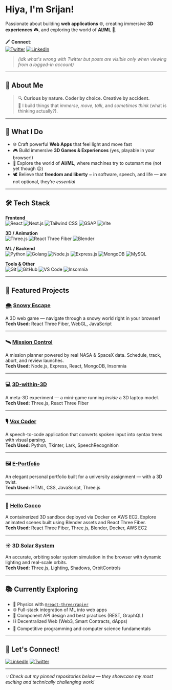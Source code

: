 #  Hiya, I'm Srijan!

Passionate about building **web applications** 🌐, creating immersive **3D experiences** 🎮, and exploring the world of **AI/ML** 🤖.

🖍️ **Connect**:  
[![Twitter](https://img.shields.io/badge/-Twitter-1DA1F2?style=flat&logo=twitter&logoColor=white)](https://x.com/srijancs)
[![LinkedIn](https://img.shields.io/badge/-LinkedIn-0077B5?style=flat&logo=linkedin&logoColor=white)](https://www.linkedin.com/in/srijan-petwal/)

> *(idk what's wrong with Twitter but posts are visible only when viewing from a logged-in account)*

---

## 🧬 About Me

> 🔍 **Curious by nature. Coder by choice. Creative by accident.**  
> 🎯 I build things that *immerse*, *move*, *talk*, and *sometimes think* (what is thinking actually?).

---

## 🧩 What I Do

- 🌐 Craft powerful **Web Apps** that feel light and move fast  
- 🎮 Build immersive **3D Games & Experiences** (yes, playable in your browser!)  
- 🤖 Explore the world of **AI/ML**, where machines try to outsmart me (not yet though 😉)  
- 🕊️ Believe that **freedom and liberty** ~ in software, speech, and life — are not optional, they’re *essential*

---

## 🛠️ Tech Stack

**Frontend**  
![React](https://img.shields.io/badge/-React-61DAFB?style=flat&logo=react&logoColor=white)
![Next.js](https://img.shields.io/badge/-Next.js-000000?style=flat&logo=nextdotjs&logoColor=white)
![Tailwind CSS](https://img.shields.io/badge/-Tailwind-06B6D4?style=flat&logo=tailwindcss&logoColor=white)
![GSAP](https://img.shields.io/badge/-GSAP-88CE02?style=flat&logo=greensock&logoColor=white)
![Vite](https://img.shields.io/badge/-Vite-646CFF?style=flat&logo=vite&logoColor=white)

**3D / Animation**  
![Three.js](https://img.shields.io/badge/-Three.js-000000?style=flat&logo=three.js&logoColor=white)
![React Three Fiber](https://img.shields.io/badge/-React%20Three%20Fiber-000?style=flat)
![Blender](https://img.shields.io/badge/-Blender-F5792A?style=flat&logo=blender&logoColor=white)

**ML / Backend**  
![Python](https://img.shields.io/badge/-Python-3776AB?style=flat&logo=python&logoColor=white)
![Golang](https://img.shields.io/badge/-Go-00ADD8?style=flat&logo=go&logoColor=white)
![Node.js](https://img.shields.io/badge/-Node.js-339933?style=flat&logo=node.js&logoColor=white)
![Express.js](https://img.shields.io/badge/-Express.js-000000?style=flat&logo=express&logoColor=white)
![MongoDB](https://img.shields.io/badge/-MongoDB-47A248?style=flat&logo=mongodb&logoColor=white)
![MySQL](https://img.shields.io/badge/-MySQL-4479A1?style=flat&logo=mysql&logoColor=white)

**Tools & Other**  
![Git](https://img.shields.io/badge/-Git-F05032?style=flat&logo=git&logoColor=white)
![GitHub](https://img.shields.io/badge/-GitHub-181717?style=flat&logo=github&logoColor=white)
![VS Code](https://img.shields.io/badge/-VS%20Code-007ACC?style=flat&logo=visual-studio-code&logoColor=white)
![Insomnia](https://img.shields.io/badge/-Insomnia-4000BF?style=flat&logo=insomnia&logoColor=white)

---

## 🚀 Featured Projects

### 🌨️ [Snowy Escape](https://github.com/Srijan-Petwal/snowy-escape)  
A 3D web game — navigate through a snowy world right in your browser!  
**Tech Used:** React Three Fiber, WebGL, JavaScript  

---

### 🛰️ [Mission Control](https://github.com/Srijan-Petwal/mission-control)  
A mission planner powered by real NASA & SpaceX data. Schedule, track, abort, and review launches.  
**Tech Used:** Node.js, Express, React, MongoDB, Insomnia  

---

### 💻 [3D-within-3D](https://github.com/Srijan-Petwal/3D-within-3D)  
A meta-3D experiment — a mini-game running *inside* a 3D laptop model.  
**Tech Used:** Three.js, React Three Fiber  

---

### 🎙️ [Vox Coder](https://github.com/Pranav-Uniyal/Vox-Coder-Voice-Enabled-Compiler)  
A speech-to-code application that converts spoken input into syntax trees with visual parsing.  
**Tech Used:** Python, Tkinter, Lark, SpeechRecognition  

---

### 🖼️ [E-Portfolio](https://github.com/Srijan-Petwal/Eportfolio-assign)  
An elegant personal portfolio built for a university assignment — with a 3D twist.  
**Tech Used:** HTML, CSS, JavaScript, Three.js  

---

### 🧪 [Hello Cocco](https://github.com/Srijan-Petwal/hello-cocco)  
A containerized 3D sandbox deployed via Docker on AWS EC2. Explore animated scenes built using Blender assets and React Three Fiber.  
**Tech Used:** React Three Fiber, Three.js, Blender, Docker, AWS EC2  

---

### ☀️ [3D Solar System](https://github.com/Srijan-Petwal/3D-Solar-System)  
An accurate, orbiting solar system simulation in the browser with dynamic lighting and real-scale orbits.  
**Tech Used:** Three.js, Lighting, Shadows, OrbitControls  

---

## 📚 Currently Exploring

- 🤿 Physics with [`@react-three/rapier`](https://github.com/pmndrs/react-three-rapier)  
- 🌐 Full-stack integration of ML into web apps  
- 🔌 Component API design and best practices (REST, GraphQL)  
- ⛓️ Decentralized Web (Web3, Smart Contracts, dApps)  
- 🧪 Competitive programming and computer science fundamentals  

---

## 💬 Let's Connect!

[![LinkedIn](https://img.shields.io/badge/-LinkedIn-0077B5?style=flat&logo=linkedin&logoColor=white)](https://www.linkedin.com/in/srijan-petwal)
[![Twitter](https://img.shields.io/badge/-Twitter-1DA1F2?style=flat&logo=twitter&logoColor=white)](https://x.com/srijancs)

---

_💡 Check out my pinned repositories below — they showcase my most exciting and technically challenging work!_
